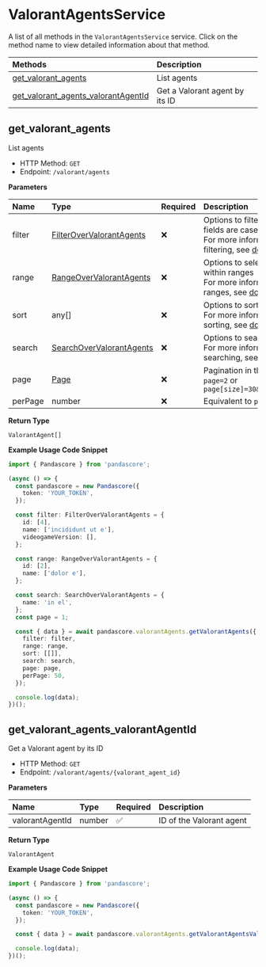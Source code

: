 # ValorantAgentsService

A list of all methods in the `ValorantAgentsService` service. Click on the method name to view detailed information about that method.

| Methods                                                                     | Description                    |
| :-------------------------------------------------------------------------- | :----------------------------- |
| [get_valorant_agents](#get_valorant_agents)                                 | List agents                    |
| [get_valorant_agents_valorantAgentId](#get_valorant_agents_valorantagentid) | Get a Valorant agent by its ID |

## get_valorant_agents

List agents

- HTTP Method: `GET`
- Endpoint: `/valorant/agents`

**Parameters**

| Name    | Type                                                              | Required | Description                                                                                                                                         |
| :------ | :---------------------------------------------------------------- | :------- | :-------------------------------------------------------------------------------------------------------------------------------------------------- |
| filter  | [FilterOverValorantAgents](../models/FilterOverValorantAgents.md) | ❌       | Options to filter results. String fields are case sensitive <br/>For more information on filtering, see [docs](/docs/filtering-and-sorting#filter). |
| range   | [RangeOverValorantAgents](../models/RangeOverValorantAgents.md)   | ❌       | Options to select results within ranges <br/>For more information on ranges, see [docs](/docs/filtering-and-sorting#range).                         |
| sort    | any[]                                                             | ❌       | Options to sort results <br/>For more information on sorting, see [docs](/docs/filtering-and-sorting#sort).                                         |
| search  | [SearchOverValorantAgents](../models/SearchOverValorantAgents.md) | ❌       | Options to search results <br/>For more information on searching, see [docs](/docs/filtering-and-sorting#search).                                   |
| page    | [Page](../models/Page.md)                                         | ❌       | Pagination in the form of `page=2` or `page[size]=30&page[number]=2`                                                                                |
| perPage | number                                                            | ❌       | Equivalent to `page[size]`                                                                                                                          |

**Return Type**

`ValorantAgent[]`

**Example Usage Code Snippet**

```typescript
import { Pandascore } from 'pandascore';

(async () => {
  const pandascore = new Pandascore({
    token: 'YOUR_TOKEN',
  });

  const filter: FilterOverValorantAgents = {
    id: [4],
    name: ['incididunt ut e'],
    videogameVersion: [],
  };

  const range: RangeOverValorantAgents = {
    id: [2],
    name: ['dolor e'],
  };

  const search: SearchOverValorantAgents = {
    name: 'in el',
  };
  const page = 1;

  const { data } = await pandascore.valorantAgents.getValorantAgents({
    filter: filter,
    range: range,
    sort: [[]],
    search: search,
    page: page,
    perPage: 50,
  });

  console.log(data);
})();
```

## get_valorant_agents_valorantAgentId

Get a Valorant agent by its ID

- HTTP Method: `GET`
- Endpoint: `/valorant/agents/{valorant_agent_id}`

**Parameters**

| Name            | Type   | Required | Description              |
| :-------------- | :----- | :------- | :----------------------- |
| valorantAgentId | number | ✅       | ID of the Valorant agent |

**Return Type**

`ValorantAgent`

**Example Usage Code Snippet**

```typescript
import { Pandascore } from 'pandascore';

(async () => {
  const pandascore = new Pandascore({
    token: 'YOUR_TOKEN',
  });

  const { data } = await pandascore.valorantAgents.getValorantAgentsValorantAgentId(1);

  console.log(data);
})();
```
